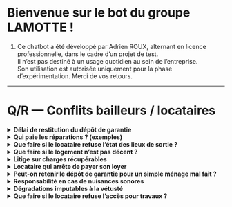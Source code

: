 # Bienvenue sur le bot du groupe LAMOTTE !  

1. Ce chatbot a été développé par Adrien ROUX, alternant en licence professionnelle, dans le cadre d’un projet de test.  
Il n’est pas destiné à un usage quotidien au sein de l’entreprise.  
Son utilisation est autorisée uniquement pour la phase d’expérimentation. Merci de vos retours.  

---

# Q/R — Conflits bailleurs / locataires

<details>
  <summary><strong>Délai de restitution du dépôt de garantie</strong></summary>

- Bail vide (logement en bon état) : **1 mois** après remise des clés.  
- Si retenues justifiées (travaux, dégradations) : **2 mois** max.  
- Source : Code civil art. 22 loi 6 juillet 1989.  
- ⚠️ En cas de litige → informer bailleur/locataire et proposer état des lieux contradictoire.

</details>

<details>
  <summary><strong>Qui paie les réparations ? (exemples)</strong></summary>

- **Locataire** : petites réparations et entretien courant (ampoules, joints, ménage).  
- **Bailleur** : grosses réparations (toiture, chaudière, canalisations).  
- Cas limites = source fréquente de conflit (ex : infiltration).  
- Référence : décret n°87-712 du 26 août 1987.  

</details>

<details>
  <summary><strong>Que faire si le locataire refuse l’état des lieux de sortie ?</strong></summary>

- L’état des lieux est réalisé par huissier si absence/refus.  
- Frais partagés entre bailleur et locataire.  
- Conseiller : notifier par écrit et conserver preuves (mail/lettre AR).  

</details>

<details>
  <summary><strong>Que faire si le logement n’est pas décent ?</strong></summary>

- Bailleur doit fournir un logement décent (sécurité/santé).  
- Locataire peut demander mise en conformité (courrier recommandé).  
- Si pas d’action : possible recours CAF/tribunal.  
- Exemple : humidité excessive, installation électrique dangereuse.  

</details>

<details>
  <summary><strong>Litige sur charges récupérables</strong></summary>

- Bailleur doit fournir justificatifs (factures, décompte annuel).  
- Locataire peut demander consultation des pièces sous 6 mois.  
- Exemples de charges récupérables : entretien ascenseur, eau froide, ordures ménagères.  
- Conflit fréquent → importance de transparence.  

</details>

<details>
  <summary><strong>Locataire qui arrête de payer son loyer</strong></summary>

- Vérifier si caution/garant actif (Visale, garant physique).  
- Envoi d’un commandement de payer (huissier).  
- Délai légal 2 mois avant procédure judiciaire.  
- ⚠️ Conflit sensible → toujours remonter au gestionnaire.  

</details>

<details>
  <summary><strong>Peut-on retenir le dépôt de garantie pour un simple ménage mal fait ?</strong></summary>

- Oui, si état des lieux de sortie mentionne une saleté manifeste.  
- ⚠️ Mais montant retenu doit être **justifié par facture** (ménage, remise en état).  
- Bonne pratique : proposer au locataire de nettoyer avant facturation.  

</details>

<details>
  <summary><strong>Responsabilité en cas de nuisances sonores</strong></summary>

- Locataire doit respecter la tranquillité du voisinage.  
- Bailleur peut être alerté si troubles répétés.  
- Gestionnaire : notifier le locataire, conserver preuves, possible résiliation en cas de trouble grave.  

</details>

<details>
  <summary><strong>Dégradations imputables à la vétusté</strong></summary>

- La vétusté est à la charge du bailleur.  
- Exemple : moquette usée après 10 ans, peinture défraîchie.  
- Important : utiliser une grille de vétusté (référence locale, parfois convenue au bail).  

</details>

<details>
  <summary><strong>Que faire si le locataire refuse l’accès pour travaux ?</strong></summary>

- Locataire doit laisser accès pour travaux nécessaires (urgence, mise en conformité).  
- Prévenir avec préavis raisonnable.  
- En cas de refus persistant : recours au juge.  

</details>
